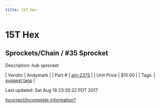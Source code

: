 ```yaml
---
title: 15T Hex
---
```


# 15T Hex
## Sprockets/Chain / #35 Sprocket
Description: 	hub sprocket 

| Vendor | Andymark | 
| Part # | [am-2375](http://www.andymark.com/Sprocket-p/am-2375.htm) | 
| Unit Price | $15.00 | 
| Tags: | [suggest tags](https://docs.google.com/forms/d/e/1FAIpQLSeWyY8v3RgOty-MyWmh9U0iivNYN_molChYyS-0U-o-kOAv_g/viewform) | 

Last updated: Sat Aug 19 23:35:22 PDT 2017

 [Incorrect/Incomplete information?](https://docs.google.com/forms/d/e/1FAIpQLSeWyY8v3RgOty-MyWmh9U0iivNYN_molChYyS-0U-o-kOAv_g/viewform)